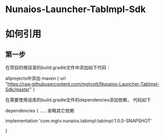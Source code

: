 # Nunaios-Launcher-TabImpl-Sdk

# 如何引用
## 第一步

在项目的根目录的build.gradle文件中添加如下代码：

allprojects中添加
  maven {
        url "https://raw.githubusercontent.com/mgtvott/Nunaios-Launcher-TabImpl-Sdk/master"
    }

在需要使用该库的build.gradle文件的dependencies添加依赖， 代码如下


dependencies {
......省略其它依赖

implementation 'com.mgtv.nunaios.tabimpl:tabimpl:1.0.0-SNAPSHOT'

}
